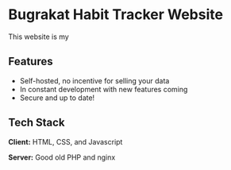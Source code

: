 
# Bugrakat Habit Tracker Website

This website is my 

## Features

- Self-hosted, no incentive for selling your data
- In constant development with new features coming
- Secure and up to date!



## Tech Stack

**Client:** HTML, CSS, and Javascript

**Server:** Good old PHP and nginx

